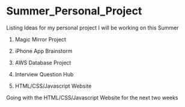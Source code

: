 # Summer_Personal_Project
Listing Ideas for my personal project I will be working on this Summer

1. Magic Mirror Project

2. iPhone App Brainstorm

3. AWS Database Project

4. Interview Question Hub

5. HTML/CSS/Javascript Website 


Going with the HTML/CSS/Javascript Website for the next two weeks

